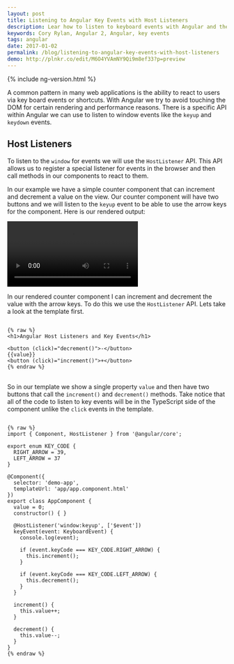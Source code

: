 ```yaml
---
layout: post
title: Listening to Angular Key Events with Host Listeners
description: Lear how to listen to keyboard events with Angular and the Host Listener API.
keywords: Cory Rylan, Angular 2, Angular, key events
tags: angular
date: 2017-01-02
permalink: /blog/listening-to-angular-key-events-with-host-listeners
demo: http://plnkr.co/edit/M6O4YVAmNY9Qi9m8ef33?p=preview
---
```


{% include ng-version.html %}

A common pattern in many web applications is the ability to react to users via key board events
or shortcuts. With Angular we try to avoid touching the DOM for certain rendering and performance
reasons. There is a specific API within Angular we can use to listen to window events like the 
`keyup` and `keydown` events.

## Host Listeners

To listen to the `window` for events we will use the `HostListener` API. This API allows us to register
a special listener for events in the browser and then call methods in our components to react to them.

In our example we have a simple counter component that can increment and decrement a value on the 
view. Our counter component will have two buttons and we will listen to the `keyup` 
event to be able to use the arrow keys for the component. Here is our rendered output:

<video src="/assets/video/posts/2017-01-03-listening-to-angular-key-events-with-host-listeners/angular-host-listener-example.mp4" autoplay loop controls bp-layout="float-center 5--max" class="img-border"></video>

In our rendered counter component I can increment and decrement the value with the arrow keys. To
do this we use the `HostListener` API. Lets take a look at the template first.

<pre class="language-html">
<code>
{% raw %}
&lt;h1&gt;Angular Host Listeners and Key Events&lt;/h1&gt;

&lt;button (click)="decrement()"&gt;-&lt;/button&gt;
{{value}}
&lt;button (click)="increment()"&gt;+&lt;/button&gt;
{% endraw %}
</code>
</pre>

So in our template we show a single property `value` and then have two buttons that call
the `increment()` and `decrement()` methods. Take notice that all of the code to listen to 
key events will be in the TypeScript side of the component unlike the `click` events in the template.

<pre class="language-javascript">
<code>
{% raw %}
import { Component, HostListener } from '@angular/core';

export enum KEY_CODE {
  RIGHT_ARROW = 39,
  LEFT_ARROW = 37
}

@Component({
  selector: 'demo-app',
  templateUrl: 'app/app.component.html'
})
export class AppComponent {
  value = 0;
  constructor() { }
  
  @HostListener('window:keyup', ['$event'])
  keyEvent(event: KeyboardEvent) {
    console.log(event);
    
    if (event.keyCode === KEY_CODE.RIGHT_ARROW) {
      this.increment();
    }

    if (event.keyCode === KEY_CODE.LEFT_ARROW) {
      this.decrement();
    }
  }
  
  increment() {
    this.value++;
  }
  
  decrement() {
    this.value--;
  }
}
{% endraw %}
</code>
</pre>